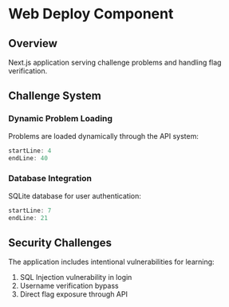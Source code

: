 # Web Deploy Component

## Overview
Next.js application serving challenge problems and handling flag verification.

## Challenge System

### Dynamic Problem Loading
Problems are loaded dynamically through the API system:
```javascript:web-deploy/pages/api/login1.js
startLine: 4
endLine: 40
```

### Database Integration
SQLite database for user authentication:
```javascript:web-deploy/database1.js
startLine: 7
endLine: 21
```

## Security Challenges
The application includes intentional vulnerabilities for learning:
1. SQL Injection vulnerability in login
2. Username verification bypass
3. Direct flag exposure through API